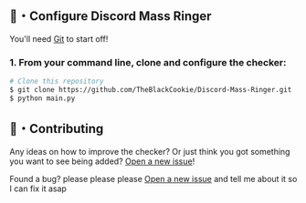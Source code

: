 ## 🚀・Configure Discord Mass Ringer

You'll need [Git](https://git-scm.com) to start off!
### 1. From your command line, clone and configure the checker:

```bash
# Clone this repository
$ git clone https://github.com/TheBlackCookie/Discord-Mass-Ringer.git
$ python main.py
```

## 🤝・Contributing

Any ideas on how to improve the checker? Or just think you got something you want to see being added? [Open a new issue](https://github.com/TheBlackCookie/Discord-Mass-Ringer/issues)!

Found a bug? please please please [Open a new issue](https://github.com/TheBlackCookie/Discord-Mass-Ringer/issues) and tell me about it so I can fix it asap
